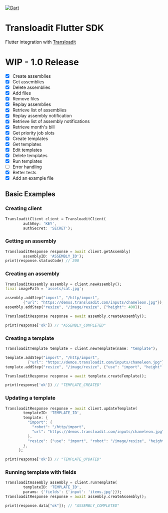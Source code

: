 [![Dart](https://github.com/Missing-Tech/transloadit-flutter-sdk/actions/workflows/dart.yml/badge.svg?branch=main)](https://github.com/Missing-Tech/transloadit-flutter-sdk/actions/workflows/dart.yml)

# Transloadit Flutter SDK

Flutter integration with [Transloadit](https://transloadit.com/)

# WIP - 1.0 Release

- [x] Create assemblies
- [x] Get assemblies
- [x] Delete assemblies
- [x] Add files
- [x] Remove files
- [x] Replay assemblies
- [x] Retrieve list of assemblies
- [x] Replay assembly notification
- [x] Retrieve list of assembly notifications
- [x] Retrieve month's bill
- [x] Get priority job slots
- [x] Create templates
- [x] Get templates
- [x] Edit templates
- [x] Delete templates
- [x] Run templates
- [ ] Error handling
- [x] Better tests
- [x] Add an example file

## Basic Examples

### Creating client
```dart
TransloaditClient client = TransloaditClient(
        authKey: 'KEY',
        authSecret: 'SECRET');
```

### Getting an assembly
```dart
TransloaditResponse response = await client.getAssembly(
        assemblyID: 'ASSEMBLY_ID');
print(response.statusCode) // 200
```

### Creating an assembly
```dart
TransloaditAssembly assembly = client.newAssembly();
final imagePath = 'assets/cat.jpg';

assembly.addStep("import", "/http/import",
        {"url": "https://demos.transloadit.com/inputs/chameleon.jpg"});
assembly.addStep("resize", "/image/resize", {"height": 400});

TransloaditResponse response = await assembly.createAssembly();

print(response['ok']) // "ASSEMBLY_COMPLETED"
```

### Creating a template
```dart
TransloaditTemplate template = client.newTemplate(name: "template");

template.addStep("import", "/http/import",
          {"url": "https://demos.transloadit.com/inputs/chameleon.jpg"});
template.addStep("resize", "/image/resize", {"use": "import", "height": 400});

TransloaditResponse response = await template.createTemplate();

print(response['ok']) // "TEMPLATE_CREATED"
```

### Updating a template
```dart
TransloaditResponse response = await client.updateTemplate(
        templateID: 'TEMPLATE_ID',
        template: {
          "import": {
            "robot": "/http/import",
            "url": "https://demos.transloadit.com/inputs/chameleon.jpg"
          },
          "resize": {"use": "import", "robot": "/image/resize", "height": 200}
        },
      );

print(response['ok']) // "TEMPLATE_UPDATED"
```

### Running template with fields
```dart
TransloaditAssembly assembly = client.runTemplate(
        templateID: 'TEMPLATE_ID', 
        params: {'fields': {'input': 'items.jpg'}});
TransloaditResponse response = await assembly.createAssembly();

print(response.data["ok"]); // "ASSEMBLY_COMPLETED"
```
